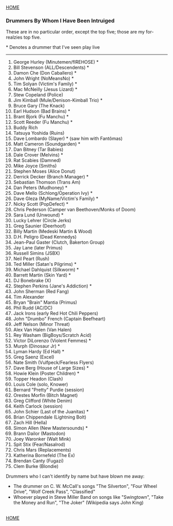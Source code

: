 <br>
<a href="/">HOME</a>

### Drummers By Whom I Have Been Intruiged

These are in no particular order, except the top five; those are my for-realzies top five.

\* Denotes a drummer that I've seen play live

---

1. George Hurley (Minutemen/fIREHOSE) *
1. Bill Stevenson (ALL/Descendents) *
1. Damon Che (Don Caballero) * 
1. John Wright (NoMeansNo) * 
1. Tim Solyan (Victim's Family) *
1. Mac McNeilly (Jesus Lizard) *
1. Stew Copeland (Police)
1. Jim Kimball (Mule/Denison-Kimball Trio) *
1. Bruce Gary (The Knack)
1. Earl Hudson (Bad Brains) *
1. Brant Bjork (Fu Manchu) *
1. Scott Reeder (Fu Manchu) *
1. Buddy Rich
1. Tatsuya Yoshida (Ruins) 
1. Dave Lombardo (Slayer) * (saw him with Fantômas)
1. Matt Cameron (Soundgarden) *
1. Dan Bitney (Tar Babies)
1. Dale Crover (Melvins) *
1. Rat Scabies (Damned)
1. Mike Joyce (Smiths)
1. Stephen Moses (Alice Donut)
1. Derrick Decker (Branch Manager) *
1. Sebastian Thomson (Trans Am)
1. Dan Peters (Mudhoney) *
1. Dave Mello (Schlong/Operation Ivy) *
1. Dave Gleza (MyName/Victim's Family) *
1. Nicky Scott (PopDefect) *
1. Chris Pederson (Camper van Beethoven/Monks of Doom)
1. Sara Lund (Unwound) *
1. Lucky Lehrer (Circle Jerks)
1. Greg Saunier (Deerhoof)
2. Billy Martin (Medeski Martin & Wood)
1. D.H. Peligro (Dead Kennedys)
1. Jean-Paul Gaster (Clutch, Bakerton Group)
1. Jay Lane (later Primus)
1. Russell Simins (JSBX)
1. Neil Peart (Rush)
1. Ted Miller (Satan's Pilgrims) *
1. Michael Dahlquist (Silkworm) *
1. Barrett Martin (Skin Yard) *
1. DJ Bonebrake (X)
1. Stephen Perkins (Jane's Addiction) *
1. John Sherman (Red Fang)
1. Tim Alexander
1. Bryan "Brain" Mantia (Primus)
1. Phil Rudd (AC/DC)
1. Jack Irons (early Red Hot Chili Peppers)
1. John "Drumbo" French (Captain Beefheart)
1. Jeff Nelson (Minor Threat)
1. Alex Van Halen (Van Halen)
1. Rey Washam (BigBoys/Scratch Acid)
1. Victor DiLorenzo (Violent Femmes) *
1. Murph (Dinosaur Jr) *
1. Lyman Hardy (Ed Hall) *
1. Greg Saenz (Excel)
1. Nate Smith (Vulfpeck/Fearless Flyers)
1. Dave Berg (House of Large Sizes) *
1. Howie Klein (Poster Children) *
1. Topper Headon (Clash)
1. Louis Cole (solo, Knower)
1. Bernard "Pretty" Purdie (session)
1. Orestes Morfin (Bitch Magnet)
1. Greg Clifford (White Denim)
1. Keith Carlock (session)
1. John Schier (Last of the Juanitas) *
1. Brian Chippendale (Lightning Bolt)
1. Zach Hill (Hella)
1. Simon Allen (New Mastersounds) *
1. Brann Dailor (Mastodon)
1. Joey Waronker (Walt Mink)
1. Spit Stix (Fear/Nasalrod)
1. Chris Mars (Replacements)
2. Katherina Bornefeld (The Ex)
3. Brendan Canty (Fugazi)
4. Clem Burke (Blondie)


Drummers who I can't identify by name but have blown me away:
* The drummer on C. W. McCall's songs "The Silverton", "Four Wheel Drive", "Wolf Creek Pass", "Classified"
* Whoever played in Steve Miller Band on songs like "Swingtown", "Take the Money and Run", "The Joker" (Wikipedia says John King) 
 

<br>
<a href="/">HOME</a>
